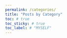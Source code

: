 ```yaml
---
permalink: /categories/
title: "Posts by Category"
toc: # true
toc_sticky: # true
toc_label: # "MYSELF"
---
```

